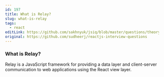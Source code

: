 ```yaml
---
id: 197
title: What is Relay?
slug: what-is-relay
tags:
  - react
editLink: https://github.com/sakhnyuk/jsiq/blob/master/questions/theory/react/197.md
original: https://github.com/sudheerj/reactjs-interview-questions
---
```


### What is Relay?

Relay is a JavaScript framework for providing a data layer and client-server communication to web applications using the React view layer.